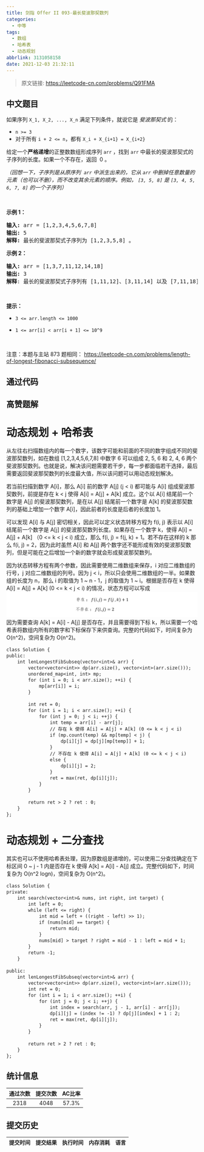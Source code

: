 ```yaml
---
title: 剑指 Offer II 093-最长斐波那契数列
categories:
  - 中等
tags:
  - 数组
  - 哈希表
  - 动态规划
abbrlink: 3131058158
date: 2021-12-03 21:32:11
---
```


> 原文链接: https://leetcode-cn.com/problems/Q91FMA




## 中文题目
<div><p>如果序列&nbsp;<code>X_1, X_2, ..., X_n</code>&nbsp;满足下列条件，就说它是&nbsp;<em>斐波那契式&nbsp;</em>的：</p>

<ul>
	<li><code>n &gt;= 3</code></li>
	<li>对于所有&nbsp;<code>i + 2 &lt;= n</code>，都有&nbsp;<code>X_i + X_{i+1} = X_{i+2}</code></li>
</ul>

<p>给定一个<strong>严格递增</strong>的正整数数组形成序列 <code>arr</code>&nbsp;，找到 <code>arr</code> 中最长的斐波那契式的子序列的长度。如果一个不存在，返回&nbsp;&nbsp;0 。</p>

<p><em>（回想一下，子序列是从原序列&nbsp; <code>arr</code> 中派生出来的，它从 <code>arr</code> 中删掉任意数量的元素（也可以不删），而不改变其余元素的顺序。例如，&nbsp;<code>[3, 5, 8]</code>&nbsp;是&nbsp;<code>[3, 4, 5, 6, 7, 8]</code>&nbsp;的一个子序列）</em></p>

<p>&nbsp;</p>

<ul>
</ul>

<p><strong>示例 1：</strong></p>

<pre>
<strong>输入: </strong>arr =<strong> </strong>[1,2,3,4,5,6,7,8]
<strong>输出: </strong>5
<strong>解释: </strong>最长的斐波那契式子序列为 [1,2,3,5,8] 。
</pre>

<p><strong>示例&nbsp;2：</strong></p>

<pre>
<strong>输入: </strong>arr =<strong> </strong>[1,3,7,11,12,14,18]
<strong>输出: </strong>3
<strong>解释</strong>: 最长的斐波那契式子序列有 [1,11,12]、[3,11,14] 以及 [7,11,18] 。
</pre>

<p>&nbsp;</p>

<p><strong>提示：</strong></p>

<ul>
	<li><code>3 &lt;= arr.length &lt;= 1000</code></li>
	<li>
	<p><code>1 &lt;= arr[i] &lt; arr[i + 1] &lt;= 10^9</code></p>
	</li>
</ul>

<p>&nbsp;</p>

<p><meta charset="UTF-8" />注意：本题与主站 873&nbsp;题相同：&nbsp;<a href="https://leetcode-cn.com/problems/length-of-longest-fibonacci-subsequence/">https://leetcode-cn.com/problems/length-of-longest-fibonacci-subsequence/</a></p>
</div>

## 通过代码
<RecoDemo>
</RecoDemo>


## 高赞题解
# **动态规划 + 哈希表**
从左往右扫描数组内的每一个数字，该数字可能和前面的不同的数字组成不同的斐波那契数列，如在数组 [1,2,3,4,5,6,7,8] 中数字 6 可以组成 2, 5, 6 和 2, 4, 6 两个斐波那契数列。也就是说，解决该问题需要若干步，每一步都面临若干选择，最后需要返回斐波那契数列的长度最大值，所以该问题可以用动态规划解决。

若当前扫描到数字 A[i]，那么 A[i] 前的数字 A[j] (j < i) 都可能与 A[i] 组成斐波那契数列，前提是存在 k < j 使得 A[i] = A[j] + A[k] 成立。这个以 A[i] 结尾前一个数字是 A[j] 的斐波那契数列，是在以 A[j] 结尾前一个数字是 A[k] 的斐波那契数列的基础上增加一个数字 A[i]，因此前者的长度是后者的长度加 1。

可以发现 A[i] 与  A[j] 密切相关，因此可以定义状态转移方程为 f(i, j) 表示以 A[i] 结尾前一个数字是 A[j] 的斐波那契数列长度。如果存在一个数字 k，使得 A[i] = A[j] + A[k] （0 <= k < j < i) 成立，那么 f(i, j) = f(j, k) + 1。若不存在这样的 k 那么 f(i, j) = 2，因为此时虽然 A[i] 和 A[j] 两个数字还不能形成有效的斐波那契数列，但是可能在之后增加一个新的数字就会形成斐波那契数列。

因为状态转移方程有两个参数，因此需要使用二维数组来保存，i 对应二维数组的行号，j 对应二维数组的列号。因为 j < i，所以只会使用二维数组的一半。如果数组的长度为 n，那么 i 的取值为 1 ~ n - 1，j 的取值为 1 ~ i。根据是否存在 k 使得 A[i] = A[j] + A[k] (0 <= k < j < i) 的情况，状态方程可以写成
![image.png](../images/Q91FMA-0.png)
因为需要查询 A[k] = A[i] - A[j] 是否存在，并且需要得到下标 k，所以需要一个哈希表将数组内所有的数字和下标保存下来供查询。完整的代码如下，时间复杂为 O(n^2)，空间复杂为 O(n^2)。

```
class Solution {
public:
    int lenLongestFibSubseq(vector<int>& arr) {
        vector<vector<int>> dp(arr.size(), vector<int>(arr.size()));
        unordered_map<int, int> mp;
        for (int i = 0; i < arr.size(); ++i) {
            mp[arr[i]] = i;
        }

        int ret = 0;
        for (int i = 1; i < arr.size(); ++i) {
            for (int j = 0; j < i; ++j) {
                int temp = arr[i] - arr[j];
                // 存在 k 使得 A[i] = A[j] + A[k] (0 <= k < j < i)
                if (mp.count(temp) && mp[temp] < j) {
                    dp[i][j] = dp[j][mp[temp]] + 1;
                }
                // 不存在 k 使得 A[i] = A[j] + A[k] (0 <= k < j < i)
                else {
                    dp[i][j] = 2;
                }
                ret = max(ret, dp[i][j]);
            }
        }

        return ret > 2 ? ret : 0;
    }
};
```

# **动态规划 + 二分查找**
其实也可以不使用哈希表处理，因为原数组是递增的，可以使用二分查找确定在下标区间 0 ~ j - 1 内是否存在 k 使得 A[k] = A[i] - A[j] 成立。完整代码如下，时间复杂为 O(n^2 logn)，空间复杂为 O(n^2)。

```
class Solution {
private:
    int search(vector<int>& nums, int right, int target) {
        int left = 0;
        while (left <= right) {
            int mid = left + ((right - left) >> 1);
            if (nums[mid] == target) {
                return mid;
            }
            nums[mid] > target ? right = mid - 1 : left = mid + 1;
        }
        return -1;
    }

public:
    int lenLongestFibSubseq(vector<int>& arr) {
        vector<vector<int>> dp(arr.size(), vector<int>(arr.size()));
        int ret = 0;
        for (int i = 1; i < arr.size(); ++i) {
            for (int j = 0; j < i; ++j) {
                int index = search(arr, j - 1, arr[i] - arr[j]);
                dp[i][j] = (index != -1) ? dp[j][index] + 1 : 2;
                ret = max(ret, dp[i][j]);
            }
        }

        return ret > 2 ? ret : 0;
    }
};
```


## 统计信息
| 通过次数 | 提交次数 | AC比率 |
| :------: | :------: | :------: |
|    2318    |    4048    |   57.3%   |

## 提交历史
| 提交时间 | 提交结果 | 执行时间 |  内存消耗  | 语言 |
| :------: | :------: | :------: | :--------: | :--------: |
